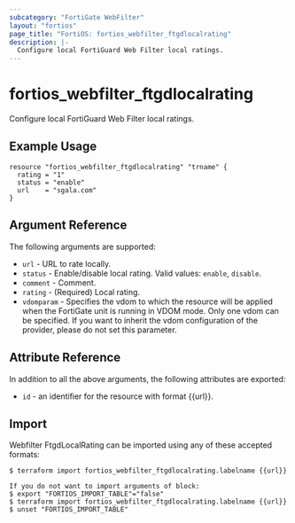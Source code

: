 ```yaml
---
subcategory: "FortiGate WebFilter"
layout: "fortios"
page_title: "FortiOS: fortios_webfilter_ftgdlocalrating"
description: |-
  Configure local FortiGuard Web Filter local ratings.
---
```


# fortios_webfilter_ftgdlocalrating
Configure local FortiGuard Web Filter local ratings.

## Example Usage

```hcl
resource "fortios_webfilter_ftgdlocalrating" "trname" {
  rating = "1"
  status = "enable"
  url    = "sgala.com"
}
```

## Argument Reference

The following arguments are supported:

* `url` - URL to rate locally.
* `status` - Enable/disable local rating. Valid values: `enable`, `disable`.
* `comment` - Comment.
* `rating` - (Required) Local rating.
* `vdomparam` - Specifies the vdom to which the resource will be applied when the FortiGate unit is running in VDOM mode. Only one vdom can be specified. If you want to inherit the vdom configuration of the provider, please do not set this parameter.


## Attribute Reference

In addition to all the above arguments, the following attributes are exported:
* `id` - an identifier for the resource with format {{url}}.

## Import

Webfilter FtgdLocalRating can be imported using any of these accepted formats:
```
$ terraform import fortios_webfilter_ftgdlocalrating.labelname {{url}}

If you do not want to import arguments of block:
$ export "FORTIOS_IMPORT_TABLE"="false"
$ terraform import fortios_webfilter_ftgdlocalrating.labelname {{url}}
$ unset "FORTIOS_IMPORT_TABLE"
```
